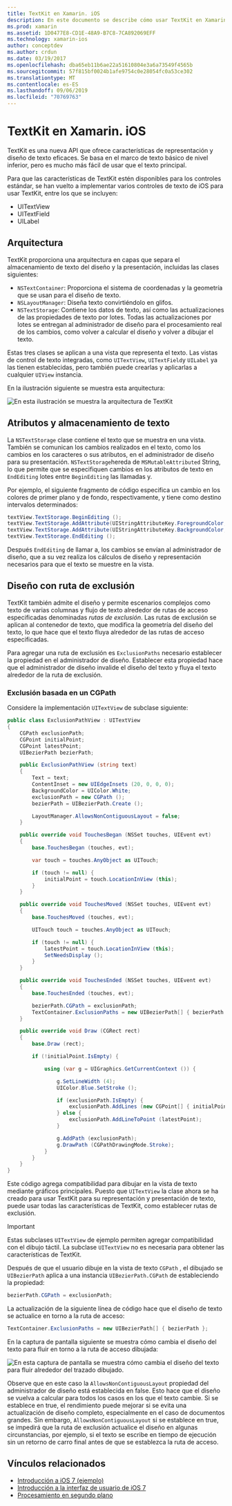 ```yaml
---
title: TextKit en Xamarin. iOS
description: En este documento se describe cómo usar TextKit en Xamarin. iOS. TextKit proporciona características de representación y diseño de texto eficaces.
ms.prod: xamarin
ms.assetid: 1D0477E8-CD1E-48A9-B7C8-7CA892069EFF
ms.technology: xamarin-ios
author: conceptdev
ms.author: crdun
ms.date: 03/19/2017
ms.openlocfilehash: dba65eb11b6ae22a51610804e3a6a73549f4565b
ms.sourcegitcommit: 57f815bf0024b1afe9754c0e28054fc0a53ce302
ms.translationtype: MT
ms.contentlocale: es-ES
ms.lasthandoff: 09/06/2019
ms.locfileid: "70769763"
---
```

# <a name="textkit-in-xamarinios"></a>TextKit en Xamarin. iOS

TextKit es una nueva API que ofrece características de representación y diseño de texto eficaces. Se basa en el marco de texto básico de nivel inferior, pero es mucho más fácil de usar que el texto principal.

Para que las características de TextKit estén disponibles para los controles estándar, se han vuelto a implementar varios controles de texto de iOS para usar TextKit, entre los que se incluyen:

- UITextView
- UITextField
- UILabel

## <a name="architecture"></a>Arquitectura

TextKit proporciona una arquitectura en capas que separa el almacenamiento de texto del diseño y la presentación, incluidas las clases siguientes:

- `NSTextContainer`: Proporciona el sistema de coordenadas y la geometría que se usan para el diseño de texto.
- `NSLayoutManager`: Diseña texto convirtiéndolo en glifos.
- `NSTextStorage`: Contiene los datos de texto, así como las actualizaciones de las propiedades de texto por lotes. Todas las actualizaciones por lotes se entregan al administrador de diseño para el procesamiento real de los cambios, como volver a calcular el diseño y volver a dibujar el texto.

Estas tres clases se aplican a una vista que representa el texto. Las vistas de control de texto integradas, como `UITextView`, `UITextField`y `UILabel` ya las tienen establecidas, pero también puede crearlas y aplicarlas a cualquier `UIView` instancia.

En la ilustración siguiente se muestra esta arquitectura:

 ![](textkit-images/textkitarch.png "En esta ilustración se muestra la arquitectura de TextKit")

## <a name="text-storage-and-attributes"></a>Atributos y almacenamiento de texto

La `NSTextStorage` clase contiene el texto que se muestra en una vista. También se comunican los cambios realizados en el texto, como los cambios en los caracteres o sus atributos, en el administrador de diseño para su presentación. `NSTextStorage`hereda de `MSMutableAttributed` String, lo que permite que se especifiquen cambios en los atributos de texto en `EndEditing` lotes entre `BeginEditing` las llamadas y.

Por ejemplo, el siguiente fragmento de código especifica un cambio en los colores de primer plano y de fondo, respectivamente, y tiene como destino intervalos determinados:

```csharp
textView.TextStorage.BeginEditing ();
textView.TextStorage.AddAttribute(UIStringAttributeKey.ForegroundColor, UIColor.Green, new NSRange(200, 400));
textView.TextStorage.AddAttribute(UIStringAttributeKey.BackgroundColor, UIColor.Black, new NSRange(210, 300));
textView.TextStorage.EndEditing ();
```

Después `EndEditing` de llamar a, los cambios se envían al administrador de diseño, que a su vez realiza los cálculos de diseño y representación necesarios para que el texto se muestre en la vista.

## <a name="layout-with-exclusion-path"></a>Diseño con ruta de exclusión

TextKit también admite el diseño y permite escenarios complejos como texto de varias columnas y flujo de texto alrededor de rutas de acceso especificadas denominadas *rutas de exclusión*. Las rutas de exclusión se aplican al contenedor de texto, que modifica la geometría del diseño del texto, lo que hace que el texto fluya alrededor de las rutas de acceso especificadas.

Para agregar una ruta de exclusión es `ExclusionPaths` necesario establecer la propiedad en el administrador de diseño. Establecer esta propiedad hace que el administrador de diseño invalide el diseño del texto y fluya el texto alrededor de la ruta de exclusión.

### <a name="exclusion-based-on-a-cgpath"></a>Exclusión basada en un CGPath

Considere la implementación `UITextView` de subclase siguiente:

```csharp
public class ExclusionPathView : UITextView
{
    CGPath exclusionPath;
    CGPoint initialPoint;
    CGPoint latestPoint;
    UIBezierPath bezierPath;

    public ExclusionPathView (string text)
    {
        Text = text;
        ContentInset = new UIEdgeInsets (20, 0, 0, 0);
        BackgroundColor = UIColor.White;
        exclusionPath = new CGPath ();
        bezierPath = UIBezierPath.Create ();

        LayoutManager.AllowsNonContiguousLayout = false;
    }

    public override void TouchesBegan (NSSet touches, UIEvent evt)
    {
        base.TouchesBegan (touches, evt);

        var touch = touches.AnyObject as UITouch;

        if (touch != null) {
            initialPoint = touch.LocationInView (this);
        }
    }

    public override void TouchesMoved (NSSet touches, UIEvent evt)
    {
        base.TouchesMoved (touches, evt);

        UITouch touch = touches.AnyObject as UITouch;

        if (touch != null) {
            latestPoint = touch.LocationInView (this);
            SetNeedsDisplay ();
        }
    }

    public override void TouchesEnded (NSSet touches, UIEvent evt)
    {
        base.TouchesEnded (touches, evt);

        bezierPath.CGPath = exclusionPath;
        TextContainer.ExclusionPaths = new UIBezierPath[] { bezierPath };
    }

    public override void Draw (CGRect rect)
    {
        base.Draw (rect);

        if (!initialPoint.IsEmpty) {

            using (var g = UIGraphics.GetCurrentContext ()) {

                g.SetLineWidth (4);
                UIColor.Blue.SetStroke ();

                if (exclusionPath.IsEmpty) {
                    exclusionPath.AddLines (new CGPoint[] { initialPoint, latestPoint });
                } else {
                    exclusionPath.AddLineToPoint (latestPoint);
                }

                g.AddPath (exclusionPath);
                g.DrawPath (CGPathDrawingMode.Stroke);
            }
        }
    }
}
```

Este código agrega compatibilidad para dibujar en la vista de texto mediante gráficos principales. Puesto que `UITextView` la clase ahora se ha creado para usar TextKit para su representación y presentación de texto, puede usar todas las características de TextKit, como establecer rutas de exclusión.

> [!IMPORTANT]
> Estas subclases `UITextView` de ejemplo permiten agregar compatibilidad con el dibujo táctil. La subclase `UITextView` no es necesaria para obtener las características de TextKit.

Después de que el usuario dibuje en la vista de texto `CGPath` , el dibujado se `UIBezierPath` aplica a una instancia `UIBezierPath.CGPath` de estableciendo la propiedad:

```csharp
bezierPath.CGPath = exclusionPath;
```

La actualización de la siguiente línea de código hace que el diseño de texto se actualice en torno a la ruta de acceso:

```csharp
TextContainer.ExclusionPaths = new UIBezierPath[] { bezierPath };
```

En la captura de pantalla siguiente se muestra cómo cambia el diseño del texto para fluir en torno a la ruta de acceso dibujada:

<!-- ![](textkit-images/exclusionpath1.png "This screenshot illustrates how the text layout changes to flow around the drawn path")-->
![](textkit-images/exclusionpath2.png "En esta captura de pantalla se muestra cómo cambia el diseño del texto para fluir alrededor del trazado dibujado.")

Observe que en este caso la `AllowsNonContiguousLayout` propiedad del administrador de diseño está establecida en false. Esto hace que el diseño se vuelva a calcular para todos los casos en los que el texto cambie. Si se establece en true, el rendimiento puede mejorar si se evita una actualización de diseño completo, especialmente en el caso de documentos grandes. Sin embargo, `AllowsNonContiguousLayout` si se establece en true, se impedirá que la ruta de exclusión actualice el diseño en algunas circunstancias, por ejemplo, si el texto se escribe en tiempo de ejecución sin un retorno de carro final antes de que se establezca la ruta de acceso.

## <a name="related-links"></a>Vínculos relacionados

- [Introducción a iOS 7 (ejemplo)](https://docs.microsoft.com/samples/xamarin/ios-samples/introtoios7)
- [Introducción a la interfaz de usuario de iOS 7](~/ios/platform/introduction-to-ios7/ios7-ui.md)
- [Procesamiento en segundo plano](~/ios/app-fundamentals/backgrounding/index.md)

